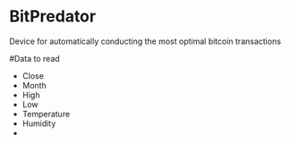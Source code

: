 # BitPredator
Device for automatically conducting the most optimal bitcoin transactions

#Data to read
- Close
- Month
- High
- Low
- Temperature
- Humidity
- 
